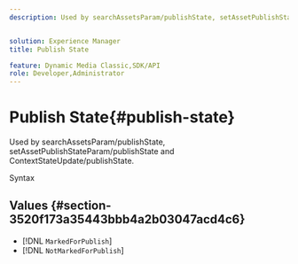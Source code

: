 ```yaml
---
description: Used by searchAssetsParam/publishState, setAssetPublishStateParam/publishState and ContextStateUpdate/publishState.


solution: Experience Manager
title: Publish State

feature: Dynamic Media Classic,SDK/API
role: Developer,Administrator
---
```


# Publish State{#publish-state}

Used by searchAssetsParam/publishState, setAssetPublishStateParam/publishState and ContextStateUpdate/publishState.

 Syntax 

## Values {#section-3520f173a35443bbb4a2b03047acd4c6}

* [!DNL `MarkedForPublish`] 
* [!DNL `NotMarkedForPublish`]

